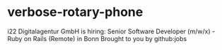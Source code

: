 # verbose-rotary-phone
 i22 Digitalagentur GmbH is hiring: Senior Software Developer (m/w/x) - Ruby on Rails (Remote) in Bonn Brought to you by github:jobs
